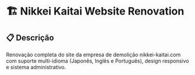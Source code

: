 # 🏗️ Nikkei Kaitai Website Renovation

## 📋 Descrição
Renovação completa do site da empresa de demolição nikkei-kaitai.com com suporte multi-idioma (Japonês, Inglês e Português), design responsivo e sistema administrativo.

